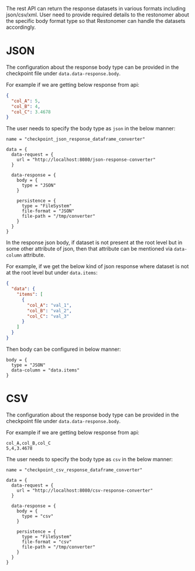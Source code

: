 The rest API can return the response datasets in various formats including json/csv/xml.
User need to provide required details to the restonomer about the specific body format type so that Restonomer can 
handle the datasets accordingly.

# JSON

The configuration about the response body type can be provided in the checkpoint file under `data.data-response.body`.

For example if we are getting below response from api:

```json
{
  "col_A": 5,
  "col_B": 4,
  "col_C": 3.4678
}
```
The user needs to specify the body type as `json` in the below manner:

```hocon
name = "checkpoint_json_response_dataframe_converter"

data = {
  data-request = {
    url = "http://localhost:8080/json-response-converter"
  }

  data-response = {
    body = {
      type = "JSON"
    }

    persistence = {
      type = "FileSystem"
      file-format = "JSON"
      file-path = "/tmp/converter"
    }
  }
}
```

In the response json body, if dataset is not present at the root level but in some other attribute of json, then that 
attribute can be mentioned via `data-column` attribute.

For example, if we get the below kind of json response where dataset is not at the root level but under `data.items`:

```json
{
  "data": {
    "items": [
      {
        "col_A": "val_1",
        "col_B": "val_2",
        "col_C": "val_3"
      }
    ]
  }
}
```

Then body can be configured in below manner:

```hocon
body = {
  type = "JSON"
  data-column = "data.items"
}
```

# CSV

The configuration about the response body type can be provided in the checkpoint file under `data.data-response.body`.

For example if we are getting below response from api:

```csv
col_A,col_B,col_C
5,4,3.4678
```

The user needs to specify the body type as `csv` in the below manner:

```hocon
name = "checkpoint_csv_response_dataframe_converter"

data = {
  data-request = {
    url = "http://localhost:8080/csv-response-converter"
  }

  data-response = {
    body = {
      type = "csv"
    }

    persistence = {
      type = "FileSystem"
      file-format = "csv"
      file-path = "/tmp/converter"
    }
  }
}
```
